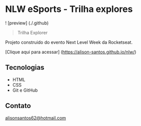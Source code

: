 # NLW eSports - Trilha explores

! [preview] (./.github)

> Trilha Explorer

Projeto construido do evento Next Level Week da Rocketseat.

[Clique aqui para acessar] (https://alison-santos.github.io/nlw/)

## Tecnologias

- HTML
- CSS
- Git e GitHub

## Contato

alisonsantos62@hotmail.com